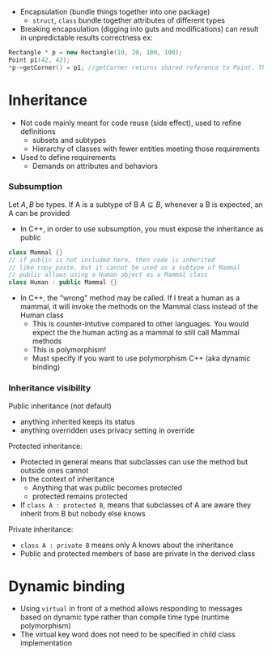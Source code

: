 - Encapsulation (bundle things together into one package)
	- `struct`, `class` bundle together attributes of different types
- Breaking encapsulation (digging into guts and modifications) can result in unpredictable results correctness
ex: 
```c++
Rectangle * p = new Rectangle(10, 20, 100, 100);
Point p1(42, 42);
*p->getCorner() = p1; //getCorner returns shared reference to Point. This results in you being able to change the address pointed to
```

# Inheritance
- Not code mainly meant for code reuse (side effect), used to refine definitions 
	- subsets and subtypes
	- Hierarchy of classes with fewer entities meeting those requirements
- Used to define requirements
	- Demands on attributes and behaviors

### Subsumption
Let $A, B$ be types. If A is a subtype of B $A \subseteq B$, whenever a B is expected, an A can be provided
- In C++, in order to use subsumption, you must expose the inheritance as public
```c++
class Mammal {}
// if public is not included here, then code is inherited
// like copy paste, but it cannot be used as a subtype of Mammal
// public allows using a Human object as a Mammal class
class Human : public Mammal {} 
```

- In C++, the "wrong" method may be called. If I treat a human as a mammal, it will invoke the methods on the Mammal class instead of the Human class
	- This is counter-intutive compared to other languages. You would expect the the human acting as a mammal to still call Mammal methods
	- This is polymorphism!
	- Must specify if you want to use polymorphism C++  (aka dynamic binding)

### Inheritance visibility
Public inheritance (not default)
- anything inherited keeps its status
- anything overridden uses privacy setting in override

Protected inheritance: 
- Protected in general means that subclasses can use the method but outside ones cannot
- In the context of inheritance
	- Anything that was public becomes protected
	- protected remains protected
- If `class A : protected B`, means that subclasses of A are aware they inherit from B but nobody else knows

Private inheritance:
-  `class A : private B` means only A knows about the inheritance
- Public and protected members of base are private in the derived class

# Dynamic binding
- Using `virtual` in front of a method allows responding to messages based on dynamic type rather than compile time type (runtime polymorphism)
- The virtual key word does not need to be specified in child class implementation